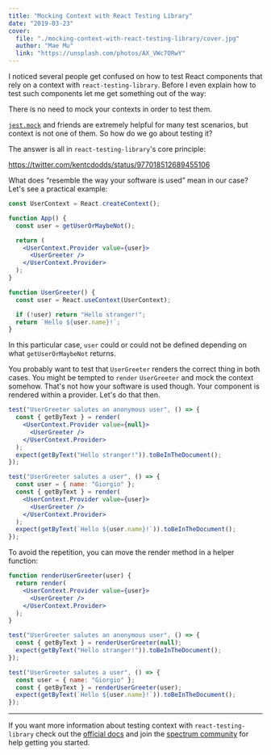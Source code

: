 ```yaml
---
title: "Mocking Context with React Testing Library"
date: "2019-03-23"
cover:
  file: "./mocking-context-with-react-testing-library/cover.jpg"
  author: "Mae Mu"
  link: "https://unsplash.com/photos/AX_VWc7ORwY"
---
```


I noticed several people get confused on how to test React components that rely
on a context with `react-testing-library`. Before I even explain how to test
such components let me get something out of the way:

<p class="highlight">
There is no need to mock your contexts in order to test them.
</p>

[`jest.mock`](https://jestjs.io/docs/en/jest-object#jestmockmodulename-factory-options)
and friends are extremely helpful for many test scenarios, but context is not
one of them. So how do we go about testing it?

The answer is all in `react-testing-library`'s core principle:

https://twitter.com/kentcdodds/status/977018512689455106

What does <q>resemble the way your software is used</q> mean in our case? Let's
see a practical example:

```jsx
const UserContext = React.createContext();

function App() {
  const user = getUserOrMaybeNot();

  return (
    <UserContext.Provider value={user}>
      <UserGreeter />
    </UserContext.Provider>
  );
}

function UserGreeter() {
  const user = React.useContext(UserContext);

  if (!user) return "Hello stranger!";
  return `Hello ${user.name}!`;
}
```

In this particular case, `user` could or could not be defined depending on what
`getUserOrMaybeNot` returns.

You probably want to test that `UserGreeter` renders the correct thing in both
cases. You might be tempted to `render` `UserGreeter` and mock the context
somehow. That's not how your software is used though. Your component is rendered
within a provider. Let's do that then.

```jsx
test("UserGreeter salutes an anonymous user", () => {
  const { getByText } = render(
    <UserContext.Provider value={null}>
      <UserGreeter />
    </UserContext.Provider>
  );
  expect(getByText("Hello stranger!")).toBeInTheDocument();
});

test("UserGreeter salutes a user", () => {
  const user = { name: "Giorgio" };
  const { getByText } = render(
    <UserContext.Provider value={user}>
      <UserGreeter />
    </UserContext.Provider>
  );
  expect(getByText(`Hello ${user.name}!`)).toBeInTheDocument();
});
```

To avoid the repetition, you can move the render method in a helper function:

```jsx
function renderUserGreeter(user) {
  return render(
    <UserContext.Provider value={user}>
      <UserGreeter />
    </UserContext.Provider>
  );
}

test("UserGreeter salutes an anonymous user", () => {
  const { getByText } = renderUserGreeter(null);
  expect(getByText("Hello stranger!")).toBeInTheDocument();
});

test("UserGreeter salutes a user", () => {
  const user = { name: "Giorgio" };
  const { getByText } = renderUserGreeter(user);
  expect(getByText(`Hello ${user.name}!`)).toBeInTheDocument();
});
```

---

If you want more information about testing context with `react-testing-library`
check out the
[official docs](https://testing-library.com/docs/example-react-context) and join
the [spectrum community](https://spectrum.chat/react-testing-library) for help
getting you started.
